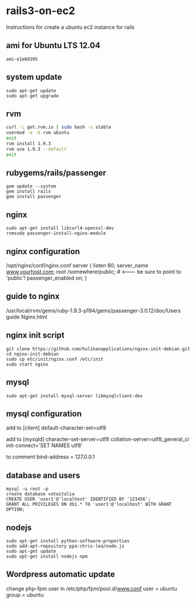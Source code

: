 rails3-on-ec2
=============

Instructions for create a ubuntu ec2 instance for rails

ami for Ubuntu LTS 12.04
-------------
    ami-e1e8d395

system update
-------------
    sudo apt-get update
    sudo apt-get upgrade

rvm
-------------
```bash
curl -L get.rvm.io | sudo bash -s stable
usermod -a -G rvm ubuntu
exit
rvm install 1.9.3
rvm use 1.9.3 --default
exit
```

rubygems/rails/passenger
-------------
    gem update --system
    gem install rails
    gem install passenger

nginx
-------------
    sudo apt-get install libcurl4-openssl-dev
    rvmsudo passenger-install-nginx-module

nginx configuration
-------------
/opt/nginx/conf/nginx.conf
server {
      listen 80;
      server_name www.yourhost.com;
      root /somewhere/public;   # <--- be sure to point to 'public'!
      passenger_enabled on;
   }

guide to nginx
-------------
/usr/local/rvm/gems/ruby-1.9.3-p194/gems/passenger-3.0.12/doc/Users guide Nginx.html

nginx init script
-------------
    git clone https://github.com/hulihanapplications/nginx-init-debian.git
    cd nginx-init-debian
    sudo cp etc/init/nginx.conf /etc/init
    sudo start nginx

mysql
-------------
    sudo apt-get install mysql-server libmysqlclient-dev

mysql configuration
-------------
add to [client]
    default-character-set=utf8

add to [mysqld]
    character-set-server=utf8
    collation-server=utf8_general_ci
    init-connect='SET NAMES utf8'
    
to comment
    bind-address           = 127.0.0.1

database and users
-------------
    mysql -u root -p
    create database votoitalia
    CREATE USER 'user1'@'localhost' IDENTIFIED BY '123456';
    GRANT ALL PRIVILEGES ON db1.* TO 'user1'@'localhost' WITH GRANT OPTION;

nodejs
-------------
    sudo apt-get install python-software-properties
    sudo add-apt-repository ppa:chris-lea/node.js
    sudo apt-get update
    sudo apt-get install nodejs npm

Wordpress automatic update
-------------
change php-fpm user in /etc/php/fpm/pool.d/www.conf
    user = ubuntu
    group = ubuntu
